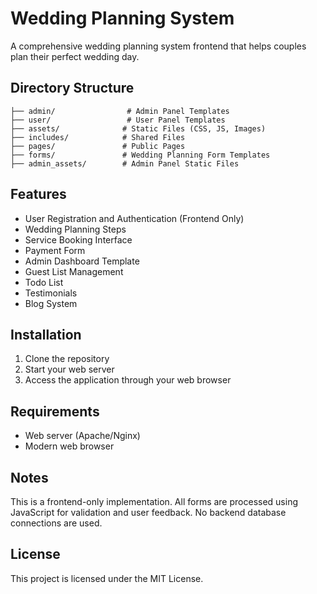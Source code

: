 # Wedding Planning System

A comprehensive wedding planning system frontend that helps couples plan their perfect wedding day.

## Directory Structure

```
├── admin/                # Admin Panel Templates
├── user/                 # User Panel Templates
├── assets/              # Static Files (CSS, JS, Images)
├── includes/            # Shared Files
├── pages/               # Public Pages
├── forms/               # Wedding Planning Form Templates
├── admin_assets/        # Admin Panel Static Files
```

## Features

- User Registration and Authentication (Frontend Only)
- Wedding Planning Steps
- Service Booking Interface
- Payment Form
- Admin Dashboard Template
- Guest List Management
- Todo List
- Testimonials
- Blog System

## Installation

1. Clone the repository
2. Start your web server
3. Access the application through your web browser

## Requirements

- Web server (Apache/Nginx)
- Modern web browser

## Notes

This is a frontend-only implementation. All forms are processed using JavaScript for validation and user feedback. No backend database connections are used.

## License

This project is licensed under the MIT License.
